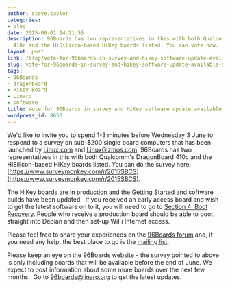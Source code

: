 ```yaml
---
author: steve.taylor
categories:
- blog
date: 2015-06-01 14:21:55
description: 96Boards has two representatives in this with both Qualcomm's DragonBoard
  410c and the HiSilicon-based HiKey boards listed. You can vote now.
layout: post
link: /blog/vote-for-96boards-in-survey-and-hikey-software-update-available-now/
slug: vote-for-96boards-in-survey-and-hikey-software-update-available-now
tags:
- 96Boards
- dragonboard
- HiKey Board
- Linaro
- software
title: Vote for 96Boards in survey and HiKey software update available now!
wordpress_id: 8650
---
```


We'd like to invite you to spend 1-3 minutes before Wednesday 3 June to respond to a survey on sub-$200 single board computers that has been launched by [Linux.com](http://www.linux.com/news/embedded-mobile/mobile-linux/831550-survey-best-linux-hacker-sbcs-for-under-200) and [LinuxGizmos.com](http://linuxgizmos.com/rate-these-sub-200dollar-hacker-sbcs-win-one-of-20/). 96Boards has two representatives in this with both Qualcomm's DragonBoard 410c and the HiSilicon-based HiKey boards listed. You can do the survey here: [https://www.surveymonkey.com/r/2015SBCS](https://www.surveymonkey.com/r/2015SBCS).

The HiKey boards are in production and the [Getting Started](https://github.com/96boards/documentation/wiki/HiKeyGettingStarted) and software builds have been updated.  If you received an early access board and wish to get the latest software on to it, you will need to go to [Section 4: Boot Recovery](https://github.com/96boards/documentation/wiki/HiKeyGettingStarted#section-4). People who receive a production board should be able to boot straight into Debian and then set-up WiFi Internet access.

Please feel free to share your experiences on the [96Boards forum](https://discuss.96boards.org) and, if you need any help, the best place to go is the [mailing list](https://lists.96boards.org/mailman/listinfo/dev).

Please keep an eye on the 96Boards website - the survey pointed to above is only including boards that will be available before the end of June. We expect to post information about some more boards over the next few months.  Go to [96boards@linaro.org](mailto:96boards@linaro.org) to get the latest updates.